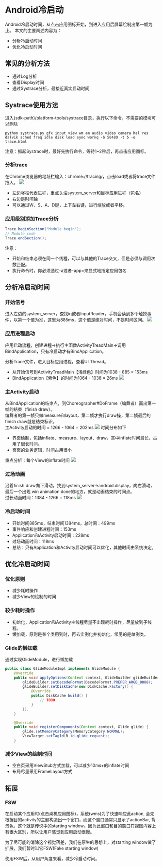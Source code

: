 # Android冷启动
Android冷启动时间，从点击应用图标开始，到进入应用后屏幕绘制出第一帧为止。
本文的主要阐述内容为：
- 分析冷启动时间
- 优化冷启动时间

## 常见的分析方法
- 通过Log分析
- 查看Display时间
- 通过Systrace分析，最接近真实启动时间

## Systrace使用方法
进入{sdk-path}/platform-tools/systrace目录，执行以下命令，不需要的模块可以删除
```
python systrace.py gfx input view wm am audio video camera hal res dalvik sched freq idle disk load sync workq -b 50480 -t 5 -o trace.html
```
注意：抓起Systrace时，最好先执行命令，等待1~2秒后，再点击应用图标。

### 分析trace
在Chrome浏览器的地址栏输入：chrome://tracing/，点击load或者将trace文件拖入。
![](./image/systrace_intro.png)
- 左边竖栏代表进程，重点关注system_server和目标应用进程（包名）
- 右边是时间轴
- 可以通过W、S、A、D键，上下左右键，进行缩放或者平移。

### 应用级别添加Trace分析
```Java
Trace.beginSection("Module begin");
// Module code      
Trace.endSection();
```
注意：
- 开始和结束必须在同一个线程，可以与其他的Trace交叉，但是必须与调用次数匹配。
- 执行命令时，你必须通过-a或者-app=来显式地指定应用包名

## 分析冷启动时间

### 开始信号
进入左边的system_server，查找iq或者InputReader，手机会读到多个触摸事件，以第一个值为准，这里为885ms，这个值是绝对时间，不是时间区间。
![](./image/systrace_iq.png)

### 应用进程启动
应用启动流程，创建进程->执行主函数ActivityTreadMain->调用BindApplication，只有冷启动才有BindApplication。

分析Trace文件，进入目标应用进程，查看UI Thread。
- 从开始信号到ActivityTreadMain【浅绿色】时间为1038 - 885 = 153ms
- BindApplication【紫色】的时间为1064 - 1038 = 26ms
![](./image/systrace_application.png)

### 主Activity启动
从BindApplication的结束点，到Choreographer#DoFrame（编舞者）画出第一帧的结束（finish draw）。  
编舞者的第一帧只做measure和layout，第二帧才执行draw操，第二帧最后的finish draw就是结束标识。  
主Activity启动的时间 = 1266 - 1064 = 202ms
![](./image/systrace_activity.png)
时间分布如下
- 界面绘制，包括inflate、measure、layout、draw，其中inflate时间最长，占用了很长时间。
- 页面的业务逻辑，时间占用很小

重点分析：每个View的inflate时间
![](./image/systrace_inflate.png)

### 过场动画
沿着finish draw向下滑动，找到system_server->android.display，向右滑动，最后一个出现 win animation done的地方，就是动画结束的时间点。  
过长动画时间：1384 - 1266 = 118ms
![](./image/systrace_animation.png)

### 冷启动时间
- 开始时间885ms，结束时间1384ms，总时间：499ms
- 事件响应和创建进程时间：153ms
- Application和Activity启动时间：228ms
- 过场动画时间：118ms
- 总结：只有Application和Activity启动时间可以优化，其他时间由系统决定。

## 优化冷启动时间
### 优化原则
- 减少耗时操作
- 减少View的绘制的时间

### 较少耗时操作
- 初始化，Application和Activity主线程尽量不出现耗时操作，尽量放到子线程。
- 懒加载，原则是某个类用到时，再去实例化并初始化，常见的是单例类。

### Glide的懒加载
通过实现GlideModule，进行懒加载
```Java
public class GlideModuleImpl implements GlideModule {
    @Override
    public void applyOptions(Context context, GlideBuilder glideBuilder) {
        glideBuilder.setDecodeFormat(DecodeFormat.PREFER_ARGB_8888);
        glideBuilder.setDiskCache(new DiskCache.Factory() {
            @Override
            public DiskCache build() {
                // TODO
            }
        });
    }

    @Override
    public void registerComponents(Context context, Glide glide) {
        glide.setMemoryCategory(MemoryCategory.NORMAL);
        ViewTarget.setTagId(R.id.glide_request);
    }
```

### 减少View的绘制时间
- 空白页采用ViewStub方式加载，可以减少10ms+的inflate时间
- 布局尽量采用FrameLayout方式

## 拓展
### FSW
在启动某个应用时(点击桌机应用图标)，系统(wms)为了快速响应此action, 会先根据目的activity的主题构造出一个窗口，而这个窗口通常只显示了actionBar, 背景色，这个就是传说中的starting window。因为此窗口和目的窗口在视图内容上有很大区别，所以让用户感觉到应用启动很慢。

为了尽可能的消除这个视觉落差，我们在原生的思想上，对starting window做了扩展，我们暂时叫它FSW(Fake starting window)

使用FSW后，从用户角度来看，减少冷启动时间。
